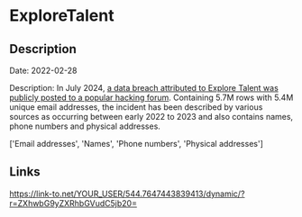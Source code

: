 # ExploreTalent

## Description

Date: 2022-02-28

Description:
In July 2024, <a href="https://x.com/H4ckManac/status/1813528139881988225" target="_blank" rel="noopener">a data breach attributed to Explore Talent was publicly posted to a popular hacking forum</a>. Containing 5.7M rows with 5.4M unique email addresses, the incident has been described by various sources as occurring between early 2022 to 2023 and also contains names, phone numbers and physical addresses.


['Email addresses', 'Names', 'Phone numbers', 'Physical addresses']

## Links

https://link-to.net/YOUR_USER/544.7647443839413/dynamic/?r=ZXhwbG9yZXRhbGVudC5jb20=
